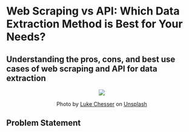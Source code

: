 # Web Scraping vs API: Which Data Extraction Method is Best for Your Needs?
## Understanding the pros, cons, and best use cases of web scraping and API for data extraction

<p align = "center">
  <img src = "https://github.com/Tanu-N-Prabhu/Python/blob/master/Img/luke-chesser-JKUTrJ4vK00-unsplash.jpg">
</p>
<p align = "center">
Photo by <a href="https://unsplash.com/@lukechesser?utm_content=creditCopyText&utm_medium=referral&utm_source=unsplash">Luke Chesser</a> on <a href="https://unsplash.com/photos/graphs-of-performance-analytics-on-a-laptop-screen-JKUTrJ4vK00?utm_content=creditCopyText&utm_medium=referral&utm_source=unsplash">Unsplash</a>
</p>

## Problem Statement

